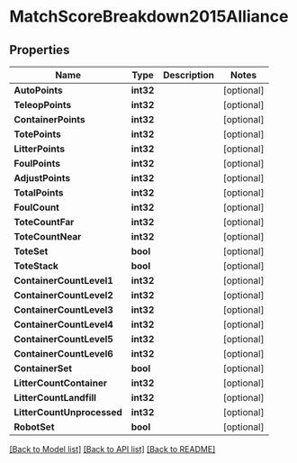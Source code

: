 # MatchScoreBreakdown2015Alliance

## Properties

Name | Type | Description | Notes
------------ | ------------- | ------------- | -------------
**AutoPoints** | **int32** |  | [optional] 
**TeleopPoints** | **int32** |  | [optional] 
**ContainerPoints** | **int32** |  | [optional] 
**TotePoints** | **int32** |  | [optional] 
**LitterPoints** | **int32** |  | [optional] 
**FoulPoints** | **int32** |  | [optional] 
**AdjustPoints** | **int32** |  | [optional] 
**TotalPoints** | **int32** |  | [optional] 
**FoulCount** | **int32** |  | [optional] 
**ToteCountFar** | **int32** |  | [optional] 
**ToteCountNear** | **int32** |  | [optional] 
**ToteSet** | **bool** |  | [optional] 
**ToteStack** | **bool** |  | [optional] 
**ContainerCountLevel1** | **int32** |  | [optional] 
**ContainerCountLevel2** | **int32** |  | [optional] 
**ContainerCountLevel3** | **int32** |  | [optional] 
**ContainerCountLevel4** | **int32** |  | [optional] 
**ContainerCountLevel5** | **int32** |  | [optional] 
**ContainerCountLevel6** | **int32** |  | [optional] 
**ContainerSet** | **bool** |  | [optional] 
**LitterCountContainer** | **int32** |  | [optional] 
**LitterCountLandfill** | **int32** |  | [optional] 
**LitterCountUnprocessed** | **int32** |  | [optional] 
**RobotSet** | **bool** |  | [optional] 

[[Back to Model list]](../README.md#documentation-for-models) [[Back to API list]](../README.md#documentation-for-api-endpoints) [[Back to README]](../README.md)


